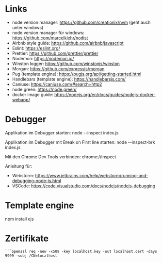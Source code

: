 # Links

- node version manager: https://github.com/creationix/nvm (geht auch unter windows)
- node version manager für windows: https://github.com/marcelklehr/nodist
- Airbnb style guide: https://github.com/airbnb/javascript
- Eslint: https://eslint.org/
- Prettier: https://github.com/prettier/prettier
- Nodemon: https://nodemon.io/
- Winston logger: https://github.com/winstonjs/winston
- Morgan: https://github.com/expressjs/morgan
- Pug (template engine): https://pugjs.org/api/getting-started.html
- Handlebars (template engine): https://handlebarsjs.com/
- Caniuse: https://caniuse.com/#search=http2
- node.green: https://node.green/
- docker image guide: https://nodejs.org/en/docs/guides/nodejs-docker-webapp/

# Debugger

Applikation im Debugger starten: node --inspect index.js

Applikation im Debugger mit Break on First line starten: node --inspect-brk index.js

Mit den Chrome Dev Tools verbinden: chrome://inspect

Anleitung für:

- Webstorm: https://www.jetbrains.com/help/webstorm/running-and-debugging-node-js.html
- VSCode: https://code.visualstudio.com/docs/nodejs/nodejs-debugging

# Template engine

npm install ejs

# Zertifikate

````openssl genrsa -out localhost.key 2048
```openssl req -new -x509 -key localhost.key -out localhost.cert -days 9999 -subj /CN=localhost
````

